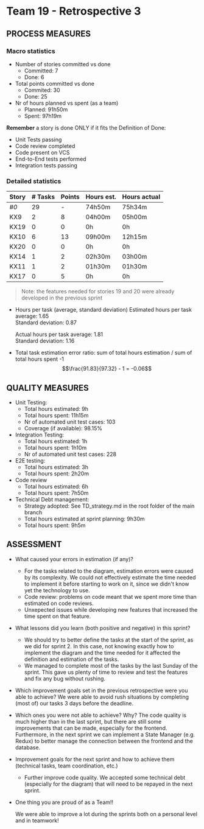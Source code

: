 # Team 19 - Retrospective 3

## PROCESS MEASURES 

### Macro statistics

- Number of stories committed vs done 
  - Committed: 7
  - Done: 6
- Total points committed vs done 
  - Commited: 30
  - Done: 25
- Nr of hours planned vs spent (as a team)
  - Planned: 91h50m
  - Spent: 97h19m

**Remember**  a story is done ONLY if it fits the Definition of Done:
 
- Unit Tests passing
- Code review completed
- Code present on VCS
- End-to-End tests performed
- Integration tests passing

### Detailed statistics

| Story  | # Tasks | Points | Hours est. | Hours actual |
|--------|---------|--------|------------|--------------|
| _#0_   | 29      |    -   | 74h50m     | 75h34m       |
| KX9    | 2       | 8      | 04h00m     | 05h00m       |
| KX19   | 0       | 0      | 0h         | 0h           |
| KX10   | 6       | 13     | 09h00m     | 12h15m       |
| KX20   | 0       | 0      | 0h         | 0h           |
| KX14   | 1       | 2      | 02h30m     | 03h00m       |
| KX11   | 1       | 2      | 01h30m     | 01h30m       |
| KX17   | 0       | 5      | 0h         | 0h           |
   

> Note: the features needed for stories 19 and 20 were already developed in the previous sprint

- Hours per task (average, standard deviation)
  Estimated hours per task average: 1.65  
  Standard deviation: 0.87  

  Actual hours per task average: 1.81  
  Standard deviation: 1.16

- Total task estimation error ratio: sum of total hours estimation / sum of total hours spent -1
  $$\frac{91.83}{97.32} - 1 = -0.06$$

  
## QUALITY MEASURES 

- Unit Testing:
  - Total hours estimated: 9h
  - Total hours spent: 11h15m
  - Nr of automated unit test cases: 103
  - Coverage (if available): 98.15%
- Integration Testing:
  - Total hours estimated: 1h
  - Total hours spent: 1h10m
  - Nr of automated unit test cases: 228
- E2E testing:
  - Total hours estimated: 3h
  - Total hours spent: 2h20m
- Code review 
  - Total hours estimated: 6h
  - Total hours spent: 7h50m
- Technical Debt management:
  - Strategy adopted: See TD_strategy.md in the root folder of the main branch
  - Total hours estimated at sprint planning: 9h30m
  - Total hours spent: 9h5m
  


## ASSESSMENT

- What caused your errors in estimation (if any)?
  - For the tasks related to the diagram, estimation errors were caused by its complexity. We could not effectively estimate the time needed to implement it before starting to work on it, since we didn't know yet the technology to use.
  - Code review: problems on code meant that we spent more time than estimated on code reviews.
  - Unxepected issues while developing new features that increased the time spent on that feature.

- What lessons did you learn (both positive and negative) in this sprint?
  - We should try to better define the tasks at the start of the sprint, as we did for sprint 2. In this case, not knowing exactly how to implement the diagram and the time needed for it affected the definition and estimation of the tasks.
  - We managed to complete most of the tasks by the last Sunday of the sprint. This gave us plenty of time to review and test the features and fix any bug without rushing.


- Which improvement goals set in the previous retrospective were you able to achieve? 
  We were able to avoid rush situations by completing (most of) our tasks 3 days before the deadline.
  
- Which ones you were not able to achieve? Why?
  The code quality is much higher than in the last sprint, but there are still some improvements that can be made, especially for the frontend.
  Furthermore, in the next sprint we can implement a State Manager (e.g. Redux) to better manage the connection between the frontend and the database.

- Improvement goals for the next sprint and how to achieve them (technical tasks, team coordination, etc.)

  - Further improve code quality. We accepted some technical debt (especially for the diagram) that will need to be repayed in the next sprint.

- One thing you are proud of as a Team!!

  We were able to improve a lot during the sprints both on a personal level and in teamwork!